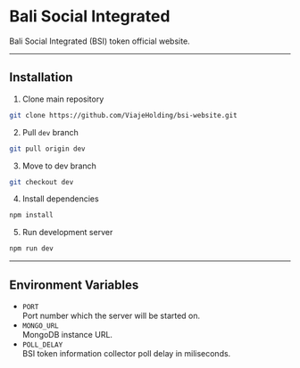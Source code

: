 # Bali Social Integrated

Bali Social Integrated (BSI) token official website.

---

## Installation

1. Clone main repository

```bash
git clone https://github.com/ViajeHolding/bsi-website.git
```

2. Pull `dev` branch

```bash
git pull origin dev
```

3. Move to dev branch

```bash
git checkout dev
```

4. Install dependencies

```bash
npm install
```

5. Run development server

```bash
npm run dev
```

---

## Environment Variables

- `PORT`  
  Port number which the server will be started on.
- `MONGO_URL`  
  MongoDB instance URL.
- `POLL_DELAY`  
  BSI token information collector poll delay in miliseconds.
